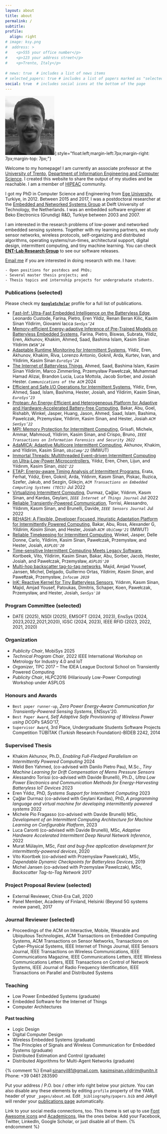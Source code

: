 ```yaml
---
layout: about
title: about
permalink: /
subtitle: 
profile:
  align: right
# image: ksy.png
#  address: >
#    <p>555 your office number</p>
#    <p>123 your address street</p>
#    <p>Trento, Italy</p>

# news: true  # includes a list of news items
# selected_papers: true # includes a list of papers marked as "selected={true}"
social: true  # includes social icons at the bottom of the page
---
```

![me](assets/img/ksy.png){:style="float:left;margin-left:7px;margin-right: 7px;margin-top: 7px;"}

Welcome to my homepage! I am currently an associate professor at the [University of Trento](http://unitn.it/), [Department of Information Engineering and Computer Science](http://disi.unitn.it/). I created this website to share the output of my studies and be reachable. I am a member of [HIPEAC](https://www.hipeac.net/) community.

I got my PhD in Computer Science and Engineering from [Ege University](https://bilmuh.ege.edu.tr/eng-/Homepage.html), Turkiye, in 2012. Between 2015 and 2017, I was a postdoctoral researcher at the [Embedded and Networked Systems Group](https://www.tudelft.nl/ewi/over-de-faculteit/afdelingen/software-technology/embedded-systems) at Delft University of Technology, the Netherlands. I was an embedded software engineer at Beko Electronics (Grundig) R&D, Turkiye between 2003 and 2007.

I am interested in the research problems of low-power and networked embedded sensing systems. Together with my learning partners, we study sensor networks, wireless protocols, self-organizing and distributed algorithms, operating systems/run-times, architectural support, digital design, intermittent computing, and tiny machine learning. You can check [**ENT-Lab Research Group**](https://tinysystems.github.io/) to see our software releases.

[Email me](mailto:kasimsinan.yildirim@unitn.it) if you are interested in doing research with me. I have:  
```
- Open positions for postdocs and PhDs; 
- Several master thesis projects; and 
- Thesis topics and internship projects for undergraduate students.
```

<!--- <h3><font color="red"><b>Postdoc Position Available:</b></font></h3>[**`Link for the call`**](https://www.hipeac.net/jobs/14258/postdoc-position-at-the-university-of-trento/) --> 

### Publications (selected)

Please check my [**`GoogleScholar`**](https://scholar.google.com.tr/citations?hl=tr&user=LXUvnL0AAAAJ&view_op=list_works&sortby=pubdate) profile for a full list of publications. 
- [Fast-Inf: Ultra-Fast Embedded Intelligence on the Batteryless Edge](), Leonardo Custode, Farina, Pietro, Eren Yildiz, Renan Beran Kilic, Kasim Sinan Yildirim, Giovanni Iacca *`SenSys’24`* 
- [Memory-efficient Energy-adaptive Inference of Pre-Trained Models on Batteryless Embedded Systems](), Farina, Pietro, Biswas, Subrata, Yildiz, Eren, Akhunov, Khakim, Ahmed, Saad, Bashima Islam, Kasim Sinan Yildirim *`EWSN’24`*
- [Adaptable Runtime Monitoring for Intermittent Systems](https://dl.acm.org/doi/abs/10.1145/3627703.3650070), Yildiz, Eren, Akhunov, Khakim, Riva, Lorenzo Antonio, Goknil, Arda, Kurtev, Ivan, and Yildirim, Kasim Sinan *`EuroSys’24`*
- [The Internet of Batteryless Things](https://cacm.acm.org/research/the-internet-of-batteryless-things/), Ahmed, Saad, Bashima Islam, Kasim Sinan Yildirim, Marco Zimmerling, Przemysław Pawełczak, Muhammad Hamad Alizai, Brandon Lucia, Luca Mottola, Jacob Sorber, and Josiah Hester. *`Communications of the ACM`*  2024 
- [Efficient and Safe I/O Operations for Intermittent Systems](https://dl.acm.org/doi/abs/10.1145/3552326.3587435), Yildiz, Eren, Ahmed, Saad, Islam, Bashima, Hester, Josiah, and Yildirim, Kasim Sinan, *`EuroSys’23`*
- [Protean: An Energy-Efficient and Heterogeneous Platform for Adaptive and Hardware-Accelerated Battery-free Computing](https://dl.acm.org/doi/abs/10.1145/3560905.3568561), Bakar, Abu, Goel, Rishabh, Winkel, Jasper, Huang, Jason, Ahmed, Saad, Islam, Bashima, Pawelczak, Przemyslaw,  Yildirim, Kasim Sinan, and Hester, Josiah *`ACM SenSys’22`*
- [MPI: Memory Protection for Intermittent Computing](https://ieeexplore.ieee.org/abstract/document/9905635), Grisafi, Michele, Ammar, Mahmoud,  Yildirim, Kasim Sinan, and Crispo, Bruno, *`IEEE Transactions on Information Forensics and Security 2022`*
- [AdaMICA: Adaptive Multicore Intermittent Computing](https://dl.acm.org/doi/abs/10.1145/3550304), Akhunov, Khakim, and Yildirim, Kasim Sinan, *`UbiComp'22`* (IMWUT)
- [Immortal Threads: Multithreaded Event-driven Intermittent Computing on Ultra-Low-Power Microcontrollers](https://ieeexplore.ieee.org/abstract/document/9760506), Yıldız, Eren, Chen, Lijun, and Yıldırım, Kasim Sinan, *`OSDI'22`*
- [ETAP: Energy-aware Timing Analysis of Intermittent Programs](https://dl.acm.org/doi/full/10.1145/3563216), Erata, Ferhat, Yıldız, Eren, Goknil, Arda, Yıldırım, Kasım Sinan, Piskac, Ruzica, Szefer, Jakub, and Sezgin, Gökçin, *`ACM Transactions on Embedded Computing Systems (TECS)`* Jul 2022
- [Virtualizing Intermittent Computing](https://ieeexplore.ieee.org/abstract/document/9778211), Durmaz, Çağlar, Yıldırım, Kasım Sinan, and Kardas, Geylani, *`IEEE Internet of Things Journal`* Jul 2022
- [Reliable Transiently-Powered Communication](https://ieeexplore.ieee.org/abstract/document/9733918), Torrisi, Alessandro, Yıldırım, Kasım Sinan, and Brunelli, Davide, *`IEEE Sensors Journal`* Jul 2022
- [REHASH: A Flexible, Developer Focused, Heuristic Adaptation Platform for Intermittently Powered Computing](https://dl.acm.org/doi/abs/10.1145/3478077), Bakar, Abu, Ross, Alexander G,  *Yildirim, Kasim Sinan*, and Hester, Josiah *`ACM UbiComp'21`* (IMWUT) 
- [Reliable Timekeeping for Intermittent Computing](https://dl.acm.org/doi/abs/10.1145/3373376.3378464), Winkel, Jasper, Delle Donne, Carlo,  Yildirim, Kasim Sinan, Pawełczak, Przemysław, and Hester, Josiah, *`ASPLOS'20`*
- [Time-sensitive Intermittent Computing Meets Legacy Software](https://dl.acm.org/doi/abs/10.1145/3373376.3378476), Kortbeek, Vito,  Yildirim, Kasim Sinan, Bakar, Abu, Sorber, Jacob, Hester, Josiah, and Pawełczak, Przemysław, *`ASPLOS'20`*
- [Multi-hop backscatter tag-to-tag networks](https://ieeexplore.ieee.org/abstract/document/8737551), Majid, Amjad Yousef, Jansen, Michel, Delgado, Guillermo Ortas,  *Yildirim, Kasim Sinan*, and Pawełłzak, Przemysław, *`Infocom 2019`*
- [InK: Reactive Kernel for Tiny Batteryless Sensors](https://dl.acm.org/doi/abs/10.1145/3274783.3274837), Yıldırım, Kasım Sinan, Majid, Amjad Yousef, Patoukas, Dimitris, Schaper, Koen, Pawełczak, Przemysław, and Hester, Josiah, *`SenSys'18`*

### Program Committee (selected)
- DATE (2025), NSDI (2025), EMSOFT (2024, 2023), EnsSys (2024, 2023,2022,2021,2020), IGSC (2024, 2023), IEEE RFID (2023, 2022, 2021, 2020)

### Organization 
- *Publicity Chair*, MobiSys 2025 
- *Technical Program Chair*, 2022 IEEE International Workshop on Metrology for Industry 4.0 and IoT
- *Organizer*, TPC 2017 – The IDEA League Doctoral School on Transiently Powered Computing
- *Publicity Chair*, HLPC2016 (Hilariously Low-Power Computing) Workshop under ASPLOS
    
### Honours and Awards
- `Best paper runner-up`, *Zero Power Energy-Aware Communication for Transiently-Powered Sensing Systems*, ENSsys'20. 
- `Best Paper Award`, *Self Adaptive Safe Provisioning of Wireless Power using DCOPs* SASO'17, 
- `Supervisor Award`, 3rd Place, Undergraduate Students Software Projects Competition TÜBİTAK (Turkish Research Foundation)-BİDEB 2242, 2014 

### Supervised Thesis
- Khakim Akhunov, Ph.D., *Enabling Full-Fledged Parallelism on Intermittently Powered Computing* 2024
- Welid Ben Yahmed, (co-advised with Danilo Pietro Pau), M.Sc., *Tiny Machine Learning for Drift Compensation of Mems Pressure Sensors*
- Alessandro Torissi (co-advised with Davide Brunelli), Ph.D.,  *Ultra Low Power Electronics and Communication Methods for Energy-Harvesting Batteryless IoT Devices* 2023
- Eren Yıldız, PhD, *Systems Support for Intermittent Computing* 2023
- Çağlar Durmaz (co-advised with Geylani Kardas), PhD, *A programming language and virtual machine for developing intermittently powered systems* 2022
- Michele Pio Fragasso (co-advised with Davide Brunelli) MSc, *Development of an Intermittent Computing Architecture for Machine Learning on Configurable Platform*, 2023
- Luca Caronti (co-advised with Davide Brunelli), MSc, *Adaptive Hardware Accelerated Intermittent Deep Neural Network Inference*, 2022
- Murat Mülayim, MSc, *Fast and bug-free application development for intermittently-powered devices*, 2020
- Vito Koortbek (co-advised with Przemyslaw Pawelczak), MSc, *Dependable Dynamic Checkpoints for Batteryless Devices*, 2019
- Michel Jansen (co-advised with Przemyslaw Pawelczak), MSc, *Backscatter Tag-to-Tag Network* 2017

### Project Proposal Review (selected)
- External Reviewer, Chist-Era Call, 2020
- Panel Member, Academy of Finland, Helsinki (Beyond 5G systems review panel), 2017

### Journal Reviewer (selected)
- Proceedings of the ACM on Interactive, Mobile, Wearable and Ubiquitous Technologies, ACM Transactions on Embedded Computing Systems, ACM Transactions on Sensor Networks, Transactions on Cyber-Physical Systems, IEEE Internet of Things Journal, IEEE Sensors Journal, IEEE Transactions on Wireless Communications, IEEE Communications Magazine, IEEE Communications Letters, IEEE Wireless Communications Letters, IEEE Transactions on Control of Network Systems, IEEE Journal of Radio Frequency Identification, IEEE Transactions on Parallel and Distributed Systems

### Teaching
- Low Power Embedded Systems (graduate)
- Embedded Software for the Internet of Things
- Computer Architectures

#### Past teaching
- Logic Design 
- Digital Computer Design
- Wireless Embedded Systems (graduate)
- The Principles of Signals and Wireless Communication for Embedded Systems (graduate)
- Distributed Estimation and Control (graduate)
- Distributed Algorithms for Multi-Agent Networks (graduate)

{% comment %}
Email:<a href='mailto:sinanyil81@gmail.com'>sinanyil81@gmail.com</a>, <a href='mailto:kasimsinan.yildirim@unitn.it'>kasimsinan.yildirim@unitn.it</a>
Phone: +39 0461 283590

Put your address / P.O. box / other info right below your picture. You can also disable any these elements by editing `profile` property of the YAML header of your `_pages/about.md`. Edit `_bibliography/papers.bib` and Jekyll will render your [publications page](/al-folio/publications/) automatically.

Link to your social media connections, too. This theme is set up to use [Font Awesome icons](http://fortawesome.github.io/Font-Awesome/) and [Academicons](https://jpswalsh.github.io/academicons/), like the ones below. Add your Facebook, Twitter, LinkedIn, Google Scholar, or just disable all of them.
{% endcomment %}
